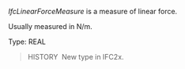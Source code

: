 _IfcLinearForceMeasure_ is a measure of linear force.

Usually measured in N/m.

Type: REAL

> HISTORY&nbsp; New type in IFC2x.